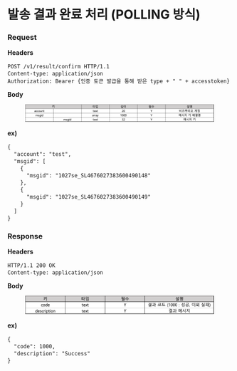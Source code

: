 # 발송 결과 완료 처리 (POLLING 방식)

### Request

**Headers**

```http
POST /v1/result/confirm HTTP/1.1
Content-type: application/json
Authorization: Bearer {인증 토큰 발급을 통해 받은 type + " " + accesstoken}
```



**Body**

<figure><img src="../.gitbook/assets/image (8).png" alt=""><figcaption></figcaption></figure>

**ex)**

```json5
{
  "account": "test",
  "msgid": [
    {
      "msgid": "1027se_SL4676027383600490148"
    },
    {
      "msgid": "1027se_SL4676027383600490149"
    }
  ]
}
```



### Response

**Headers**

```http
HTTP/1.1 200 OK
Content-type: application/json
```

**Body**

<figure><img src="../.gitbook/assets/image.png" alt=""><figcaption></figcaption></figure>

**ex)**

```json5
{
  "code": 1000,
  "description": "Success"
}
```
